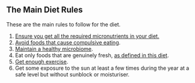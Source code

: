 ## The Main Diet Rules

These are the main rules to follow for the diet. 

1. [Ensure you get all the required micronutrients in your diet.][micronutrients]
1. [Avoid foods that cause compulsive eating][compulsive].
1. [Maintain a healthy microbiome][microbiome].
1. Eat only foods that are genuinely fresh, [as defined in this diet][fresh_rules].
1. [Get enough exercise][exercise].
1. Get some exposure to the sun at least a few times during the year at a safe level but without sunblock or moisturiser.

[micronutrients]: #micronutrients
[compulsive]: #compulsive
[microbiome]: #microbiome
[fresh_rules]: #fresh_rules
[exercise]: #exercise

